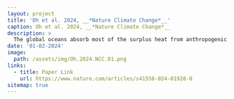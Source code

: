 ```yaml
---
layout: project
title: 'Oh et al. 2024, __*Nature Climate Change*__'
caption: Oh et al. 2024, __*Nature Climate Change*__
description: >
  The global oceans absorb most of the surplus heat from anthropogenic warming, but it is unclear how this heat accumulation will affect the Earth’s climate under climate mitigation scenarios. Here we show that this stored heat will be released at a much slower rate than its accumulation, resulting in a robust pattern of surface ocean warming and consequent regional precipitation. The surface ocean warming is pronounced over subpolar to polar regions and the equatorial eastern Pacific where oceans are weakly stratified to allow vigorous heat release from the deep ocean to the surface layer. We also demonstrate that this ocean warming pattern largely explains changes in the precipitation pattern, including the southward shift of the Intertropical Convergence Zone and more moistening in high latitudes. This study suggests that deep ocean warming may hinder climate recovery in some regions, even if carbon neutrality or net negative emissions are successfully achieved.
date: '01-02-2024'
image: 
  path: /assets/img/Oh.2024.NCC.01.png
links:
  - title: Paper Link
    url: https://www.nature.com/articles/s41558-024-01928-0
sitemap: true
---
```

